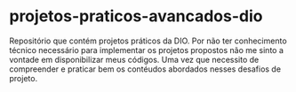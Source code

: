 # projetos-praticos-avancados-dio
Repositório que contém projetos práticos da DIO.
Por não ter conhecimento técnico necessário para implementar
os projetos propostos não me sinto a vontade em disponibilizar 
meus códigos. Uma vez que necessito de compreender e praticar
bem os contéudos abordados nesses desafios de projeto.
